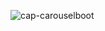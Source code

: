 ![cap-carouselboot](https://github.com/luanaxcardoso/carousel-Bootstrap/assets/112970416/a7e0e8df-d0c2-4035-b905-14dfbe368df1)
